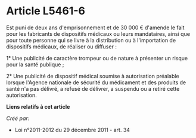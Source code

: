 # Article L5461-6

Est puni de deux ans d'emprisonnement et de 30 000 € d'amende le fait pour les fabricants de dispositifs médicaux ou leurs
mandataires, ainsi que pour toute personne qui se livre à la distribution ou à l'importation de dispositifs médicaux, de
réaliser ou diffuser :

1° Une publicité de caractère trompeur ou de nature à présenter un risque pour la santé publique ;

2° Une publicité de dispositif médical soumise à autorisation préalable lorsque l'Agence nationale de sécurité du médicament
et des produits de santé n'a pas délivré, a refusé de délivrer, a suspendu ou a retiré cette autorisation.

**Liens relatifs à cet article**

_Créé par_:

  - Loi n°2011-2012 du 29 décembre 2011 - art. 34
